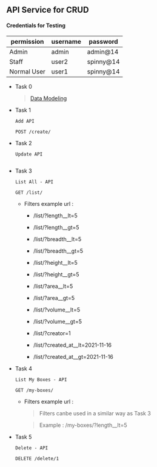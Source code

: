 ## API Service for CRUD 

  #### Credentials for Testing

  permission | username | password
  -----------|----------|----------
  Admin      |  admin   | admin@14
  Staff      |  user2   | spinny@14
  Normal User|  user1   | spinny@14

* Task 0

  > [Data Modeling]()


* Task 1 

  ```
  Add API

  POST /create/
  ```
* Task 2

  ```
  Update API
  
  
  ```
* Task 3

  ```
  List All - API
  
  GET /list/
  ```
  * Filters example url : 
    * /list/?length__lt=5
    * /list/?length__gt=5

    * /list/?breadth__lt=5
    * /list/?breadth__gt=5

    * /list/?height__lt=5
    * /list/?height__gt=5

    * /list/?area__lt=5
    * /list/?area__gt=5

    * /list/?volume__lt=5
    * /list/?volume__gt=5

    * /list/?creator=1

    * /list/?created_at__lt=2021-11-16
    * /list/?created_at__gt=2021-11-16

* Task 4

  ```
  List My Boxes - API
  
  GET /my-boxes/
  ```
  * Filters example url :
    > Filters canbe used in a similar way as Task 3
    
    > Example : /my-boxes/?length__lt=5
 
* Task 5

  ```
  Delete - API
  
  DELETE /delete/1
  ```
